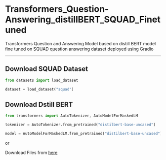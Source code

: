 # Transformers_Question-Answering_distillBERT_SQUAD_Finetuned
Transformers Question and Answering Model based on distill BERT model fine tuned on SQUAD question answering dataset deployed using Gradio
*** 
## Download SQUAD Dataset
```Python
from datasets import load_dataset

dataset = load_dataset("squad")
```
## Download Dstill BERT
```Python
from transformers import AutoTokenizer, AutoModelForMaskedLM

tokenizer = AutoTokenizer.from_pretrained("distilbert-base-uncased")

model = AutoModelForMaskedLM.from_pretrained("distilbert-base-uncased")
```
or

Download Files from [here](https://huggingface.co/distilbert-base-uncased/tree/main) 
